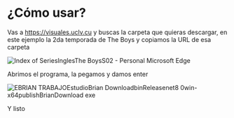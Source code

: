 # ¿Cómo usar?

Vas a https://visuales.uclv.cu y buscas la carpeta que quieras descargar, en este ejemplo la 2da temporada de The Boys y copiamos la URL de esa carpeta

![Index of SeriesInglesThe BoysS02 - Personal Microsoft Edge](https://github.com/brianpl990227/Brian-Download/assets/42151736/7eefa721-31ce-4e23-9f5c-25e35f9d972b)

Abrimos el programa, la pegamos y damos enter

![EBRIAN TRABAJOEstudioBrian DownloadbinReleasenet8 0win-x64publishBrianDownload exe](https://github.com/brianpl990227/Brian-Download/assets/42151736/82f3845e-6828-4c44-9a00-9d0511a42897)

Y listo
